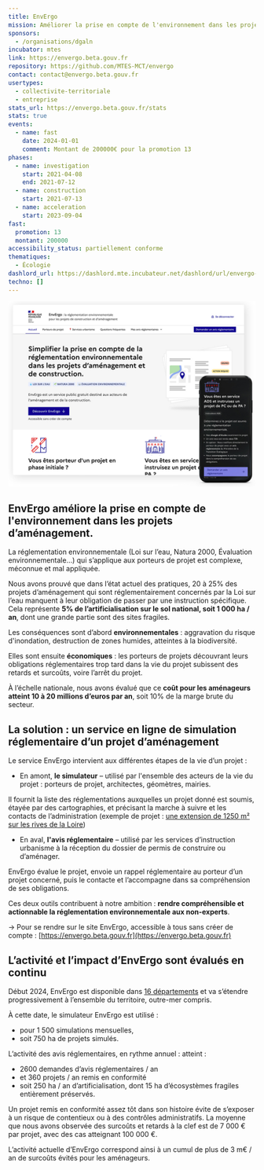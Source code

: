 ```yaml
---
title: EnvErgo
mission: Améliorer la prise en compte de l'environnement dans les projets d'aménagement
sponsors:
  - /organisations/dgaln
incubator: mtes
link: https://envergo.beta.gouv.fr
repository: https://github.com/MTES-MCT/envergo
contact: contact@envergo.beta.gouv.fr
usertypes:
  - collectivite-territoriale
  - entreprise
stats_url: https://envergo.beta.gouv.fr/stats
stats: true
events:
  - name: fast
    date: 2024-01-01
    comment: Montant de 200000€ pour la promotion 13
phases:
  - name: investigation
    start: 2021-04-08
    end: 2021-07-12
  - name: construction
    start: 2021-07-13
  - name: acceleration
    start: 2023-09-04
fast:
  promotion: 13
  montant: 200000
accessibility_status: partiellement conforme
thematiques:
  - Écologie
dashlord_url: https://dashlord.mte.incubateur.net/dashlord/url/envergo-beta-gouv-fr/
techno: []
---
```

![](/img/netlifycms/envergo.jpg)

## EnvErgo améliore la prise en compte de l'environnement dans les projets d’aménagement.

La réglementation environnementale (Loi sur l’eau, Natura 2000, Évaluation environnementale…) qui s’applique aux porteurs de projet est complexe, méconnue et mal appliquée.

Nous avons prouvé que dans l’état actuel des pratiques, 20 à 25% des projets d’aménagement qui sont réglementairement concernés par la Loi sur l’eau manquent à leur obligation de passer par une instruction spécifique. Cela représente **5% de l’artificialisation sur le sol national, soit 1 000 ha / an**, dont une grande partie sont des sites fragiles.

Les conséquences sont d’abord **environnementales** : aggravation du risque d'inondation, destruction de zones humides, atteintes à la biodiversité. 

Elles sont ensuite **économiques** : les porteurs de projets découvrant leurs obligations réglementaires trop tard dans la vie du projet subissent des retards et surcoûts, voire l’arrêt du projet. 

À l’échelle nationale, nous avons évalué que ce **coût pour les aménageurs atteint 10 à 20 millions d’euros par an**, soit 10% de la marge brute du secteur.


## La solution : un service en ligne de simulation réglementaire d’un projet d’aménagement

Le service EnvErgo intervient aux différentes étapes de la vie d’un projet :

* En amont, **le simulateur** – utilisé par l'ensemble des acteurs de la vie du projet : porteurs de projet, architectes, géomètres, mairies.

Il fournit la liste des réglementations auxquelles un projet donné est soumis, étayée par des cartographies, et précisant la marche à suivre et les contacts de l’administration (exemple de projet : [une extension de 1250 m² sur les rives de la Loire](https://envergo.beta.gouv.fr/simulateur/resultat/?created_surface=1250&existing_surface=1000&lng=-1.83425&lat=47.20490&is_lotissement=non))

* En aval, **l'avis réglementaire** – utilisé par les services d’instruction urbanisme à la réception du dossier de permis de construire ou d’aménager.

EnvErgo évalue le projet, envoie un rappel réglementaire au porteur d’un projet concerné, puis le contacte et l’accompagne dans sa compréhension de ses obligations.

Ces deux outils contribuent à notre ambition : **rendre compréhensible et actionnable la réglementation environnementale aux non-experts**.

→ Pour se rendre sur le site EnvErgo, accessible à tous sans créer de compte : [https://envergo.beta.gouv.fr](https://envergo.beta.gouv.fr)

## L’activité et l’impact d’EnvErgo sont évalués en continu

Début 2024, EnvErgo est disponible dans [16 départements](https://envergo.beta.gouv.fr/foire-aux-questions/departments-disponibles/) et va s’étendre progressivement à l’ensemble du territoire, outre-mer compris.

À cette date, le simulateur EnvErgo est utilisé : 
- pour 1 500 simulations mensuelles,
- soit 750 ha de projets simulés.

L’activité des avis réglementaires, en rythme annuel :
atteint :
- 2600 demandes d’avis réglementaires / an
- et 360 projets / an remis en conformité
- soit 250 ha / an d’artificialisation, dont 15 ha d’écosystèmes fragiles entièrement préservés.

Un projet remis en conformité assez tôt dans son histoire évite de s’exposer à un risque de contentieux ou à des contrôles administratifs. La moyenne que nous avons observée des surcoûts et retards à la clef est de 7 000 € par projet, avec des cas atteignant 100 000 €.

L’activité actuelle d’EnvErgo correspond ainsi à un cumul de plus de 3 m€ / an de surcoûts évités pour les aménageurs.